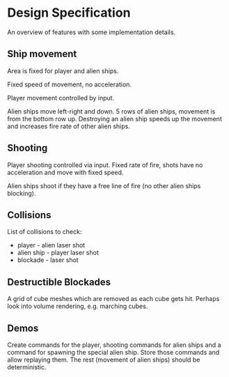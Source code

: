 # Design Specification

An overview of features with some implementation details.

## Ship movement

Area is fixed for player and alien ships.

Fixed speed of movement, no acceleration.

Player movement controlled by input.

Alien ships move left-right and down. 5 rows of alien ships, movement is from
the bottom row up. Destroying an alien ship speeds up the movement and
increases fire rate of other alien ships.

## Shooting

Player shooting controlled via input. Fixed rate of fire, shots have no
acceleration and move with fixed speed.

Alien ships shoot if they have a free line of fire (no other alien ships
blocking).

## Collisions

List of collisions to check:

  * player - alien laser shot
  * alien ship - player laser shot
  * blockade - laser shot

## Destructible Blockades

A grid of cube meshes which are removed as each cube gets hit.
Perhaps look into volume rendering, e.g. marching cubes.

## Demos

Create commands for the player, shooting commands for alien ships and a
command for spawning the special alien ship. Store those commands and allow
replaying them. The rest (movement of alien ships) should be deterministic.
